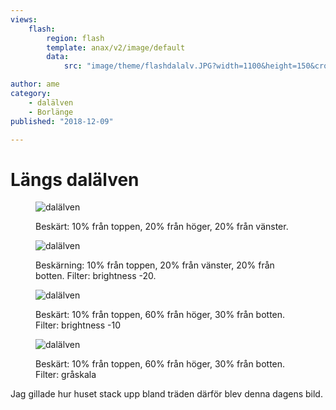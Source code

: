 ```yaml
---
views:
    flash:
        region: flash
        template: anax/v2/image/default
        data:
            src: "image/theme/flashdalalv.JPG?width=1100&height=150&crop-to-fit&area=30,0,0,0"

author: ame
category:
    - dalälven
    - Borlänge
published: "2018-12-09"

---
```

Längs dalälven
==================================

<figure class="figure">
    <img src="image/blogg/dalalv.JPG?w=800&crop-to-fit&area=10,20,20,0" alt="dalälven">
    <figcaption>
        <p>Beskärt: 10% från toppen, 20% från höger, 20% från vänster.</p>
    </figcaption>
</figure>

<!--more-->


<figure class="figure center">
    <img src="image/blogg/dalalv.JPG?w=700&crop-to-fit&area=10,20,20,0&f=brightness,-20" alt="dalälven">
    <figcaption>
        <p>Beskärning: 10% från toppen, 20% från vänster, 20% från botten. Filter: brightness -20.</p>
    </figcaption>
</figure>


<figure class="figure center">
    <img src="image/blogg/dalalv.JPG?w=500&crop-to-fit&area=10,60,30,00&f=brightness,-10" alt="dalälven">
    <figcaption>
        <p>Beskärt: 10% från toppen, 60% från höger, 30% från botten. Filter: brightness -10</p>
    </figcaption>
</figure>


<figure class="figure center">
    <img src="image/blogg/dalalv.JPG?w=300&crop-to-fit&area=10,60,30,0&f=grayscale" alt="dalälven">
    <figcaption>
        <p>Beskärt: 10% från toppen, 60% från höger, 30% från botten. Filter: gråskala</p>
    </figcaption>
</figure>


Jag gillade hur huset stack upp bland träden därför blev denna dagens bild.

<!--

Rubrik 2 {#anchor-hit}
-----------------------------------

Text.



### Rubrik 3 {#vad-som}

Text.-->
